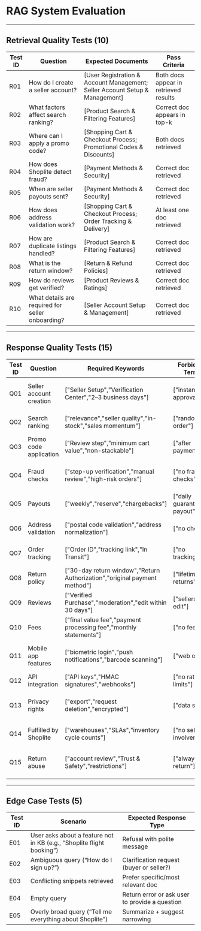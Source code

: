 # RAG System Evaluation

---

## Retrieval Quality Tests (10)
| Test ID | Question | Expected Documents | Pass Criteria |
|---------|----------|--------------------|---------------|
| R01 | How do I create a seller account? | [User Registration & Account Management; Seller Account Setup & Management] | Both docs appear in retrieved results |
| R02 | What factors affect search ranking? | [Product Search & Filtering Features] | Correct doc appears in top-k |
| R03 | Where can I apply a promo code? | [Shopping Cart & Checkout Process; Promotional Codes & Discounts] | Both docs retrieved |
| R04 | How does Shoplite detect fraud? | [Payment Methods & Security] | Correct doc retrieved |
| R05 | When are seller payouts sent? | [Payment Methods & Security] | Correct doc retrieved |
| R06 | How does address validation work? | [Shopping Cart & Checkout Process; Order Tracking & Delivery] | At least one doc retrieved |
| R07 | How are duplicate listings handled? | [Product Search & Filtering Features] | Correct doc retrieved |
| R08 | What is the return window? | [Return & Refund Policies] | Correct doc retrieved |
| R09 | How do reviews get verified? | [Product Reviews & Ratings] | Correct doc retrieved |
| R10 | What details are required for seller onboarding? | [Seller Account Setup & Management] | Correct doc retrieved |

---

## Response Quality Tests (15)
| Test ID | Question | Required Keywords | Forbidden Terms | Expected Behavior |
|---------|----------|-------------------|-----------------|------------------|
| Q01 | Seller account creation | ["Seller Setup","Verification Center","2–3 business days"] | ["instant approval"] | Accurate step-by-step answer |
| Q02 | Search ranking | ["relevance","seller quality","in-stock","sales momentum"] | ["random order"] | Answer lists all key factors |
| Q03 | Promo code application | ["Review step","minimum cart value","non-stackable"] | ["after payment"] | Clear checkout explanation |
| Q04 | Fraud checks | ["step-up verification","manual review","high-risk orders"] | ["no fraud checks"] | Answer mentions fraud workflow |
| Q05 | Payouts | ["weekly","reserve","chargebacks"] | ["daily guaranteed payout"] | Correct payout policy |
| Q06 | Address validation | ["postal code validation","address normalization"] | ["no checks"] | Answer highlights validation |
| Q07 | Order tracking | ["Order ID","tracking link","In Transit"] | ["no tracking"] | Clear tracking explanation |
| Q08 | Return policy | ["30-day return window","Return Authorization","original payment method"] | ["lifetime returns"] | Correct return policy |
| Q09 | Reviews | ["Verified Purchase","moderation","edit within 30 days"] | ["sellers can edit"] | Clear review rules |
| Q10 | Fees | ["final value fee","payment processing fee","monthly statements"] | ["no fees"] | Correct fee structure |
| Q11 | Mobile app features | ["biometric login","push notifications","barcode scanning"] | ["web only"] | Answer highlights app features |
| Q12 | API integration | ["API keys","HMAC signatures","webhooks"] | ["no rate limits"] | Correct API explanation |
| Q13 | Privacy rights | ["export","request deletion","encrypted"] | ["data sold"] | Answer explains rights clearly |
| Q14 | Fulfilled by Shoplite | ["warehouses","SLAs","inventory cycle counts"] | ["no seller involvement"] | Clear logistics answer |
| Q15 | Return abuse | ["account review","Trust & Safety","restrictions"] | ["always return"] | Answer warns about abuse |

---

## Edge Case Tests (5)
| Test ID | Scenario | Expected Response Type |
|---------|----------|-----------------------|
| E01 | User asks about a feature not in KB (e.g., “Shoplite flight booking”) | Refusal with polite message |
| E02 | Ambiguous query (“How do I sign up?”) | Clarification request (buyer or seller?) |
| E03 | Conflicting snippets retrieved | Prefer specific/most relevant doc |
| E04 | Empty query | Return error or ask user to provide a question |
| E05 | Overly broad query (“Tell me everything about Shoplite”) | Summarize + suggest narrowing |

